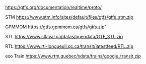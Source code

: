 https://gtfs.org/documentation/realtime/proto/

STM
https://www.stm.info/sites/default/files/gtfs/gtfs_stm.zip

GPMMOM
https://gtfs.gpmmom.ca/gtfs/gtfs.zip"

STL
https://www.stlaval.ca/datas/opendata/GTF_STL.zip

RTL
https://www.rtl-longueuil.qc.ca/transit/latestfeed/RTL.zip

exo Train
https://www.rtm.quebec/xdata/trains/google_transit.zip